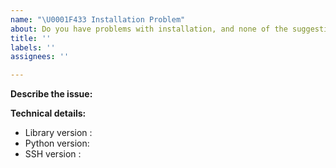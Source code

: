 ```yaml
---
name: "\U0001F433 Installation Problem"
about: Do you have problems with installation, and none of the suggestions in the docs and other issues helped?
title: ''
labels: ''
assignees: ''

---
```


<!--
Thanks for reporting an issue with deployment 🙌 ❤️

Before opening a new issue, please make sure that we do not have any duplicates already open. You can ensure this by searching the issue list for this repository. If there is a duplicate, please close your issue and add a comment to the existing issue instead.
-->

**Describe the issue:**

<!-- Describe your issue, but please be descriptive! Include screenshots, logs, code or other info to help explain your problem -->

**Technical details:**

- Library version <!-- run `import mlcluster; print(mlcluster.__version__)` -->: 
- Python version<!-- run `import sys; print(sys.version)` on your machine -->:  
- SSH version <!-- run `ssh -V` on your machine -->: 